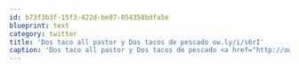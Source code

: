 ```yaml
---
id: b73f3b3f-15f3-422d-be07-054358bdfa5e
blueprint: text
category: twitter
title: 'Dos taco all pastor y Dos tacos de pescado ow.ly/i/s6rI'
caption: 'Dos taco all pastor y Dos tacos de pescado <a href="http://ow.ly/i/s6rI" title="http://ow.ly/i/s6rI" class="link link_untco">ow.ly/i/s6rI</a>'
---
```

